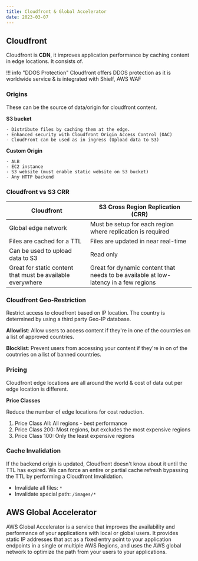 ```yaml
---
title: Cloudfront & Global Accelerator
date: 2023-03-07
---
```


## Cloudfront

Cloudfront is **CDN**, it improves application performance by caching content in edge locations. It consists of.

!!! info "DDOS Protection"
    Cloudfront offers DDOS protection as it is worldwide service & is integrated with Shielf, AWS WAF

### Origins

These can be the source of data/origin for cloudfront content.

**S3 bucket**

    - Distribute files by caching them at the edge.
    - Enhanced security with Cloudfront Origin Access Control (OAC)
    - CloudFront can be used as in ingress (Upload data to S3)

**Custom Origin**

    - ALB
    - EC2 instance
    - S3 website (must enable static website on S3 bucket)
    - Any HTTP backend

### Cloudfront vs S3 CRR

| Cloudfront                                                 | S3 Cross Region Replication (CRR)                                                    |
| ---------------------------------------------------------- | ------------------------------------------------------------------------------------ |
| Global edge network                                        | Must be setup for each region where replication is required                          |
| Files are cached for a TTL                                 | Files are updated in near real-time                                                  |
| Can be used to upload data to S3                           | Read only                                                                            |
| Great for static content that must be available everywhere | Great for dynamic content that needs to be available at low-latency in a few regions |


### Cloudfront Geo-Restriction

Restrict access to cloudfront based on IP location. The country is determined by using a third party Geo-IP database.

**Allowlist**: Allow users to access content if they're in one of the countries on a list of approved countries.

**Blocklist**: Prevent users from accessing your content if they're in on of the coutnries on a list of banned countries.

### Pricing

Cloudfront edge locations are all around the world & cost of data out per edge location is different.

**Price Classes**

Reduce the number of edge locations for cost reduction.

1. Price Class All: All regions - best performance
2. Price Class 200: Most regions, but excludes the most expensive regions
3. Price Class 100: Only the least expensive regions

### Cache Invalidation

If the backend origin is updated, Cloudfront doesn't know about it until the TTL has expired. We can force an entire or partial cache refresh bypassing the TTL by performing a Cloudfront Invalidation.

- Invalidate all files: `*`
- Invalidate special path: `/images/*`

## AWS Global Accelerator

AWS Global Accelerator is a service that improves the availability and performance of your applications with local or global users. It provides static IP addresses that act as a fixed entry point to your application endpoints in a single or multiple AWS Regions, and uses the AWS global network to optimize the path from your users to your applications.
